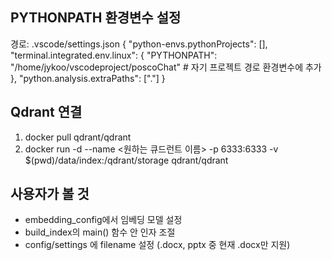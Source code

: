 ## PYTHONPATH 환경변수 설정
경로: .vscode/settings.json
{
    "python-envs.pythonProjects": [],
    "terminal.integrated.env.linux": {
        "PYTHONPATH": "/home/jykoo/vscodeproject/poscoChat" # 자기 프로젝트 경로 환경변수에 추가
    },
  "python.analysis.extraPaths": ["."]
}

## Qdrant 연결
1. docker pull qdrant/qdrant
2. docker run -d   --name <원하는 큐드런트 이름>   -p 6333:6333   -v $(pwd)/data/index:/qdrant/storage   qdrant/qdrant

## 사용자가 볼 것
- embedding_config에서 임베딩 모델 설정
- build_index의 main() 함수 안 인자 조절
- config/settings 에 filename 설정 (.docx, pptx 중 현재 .docx만 지원)

